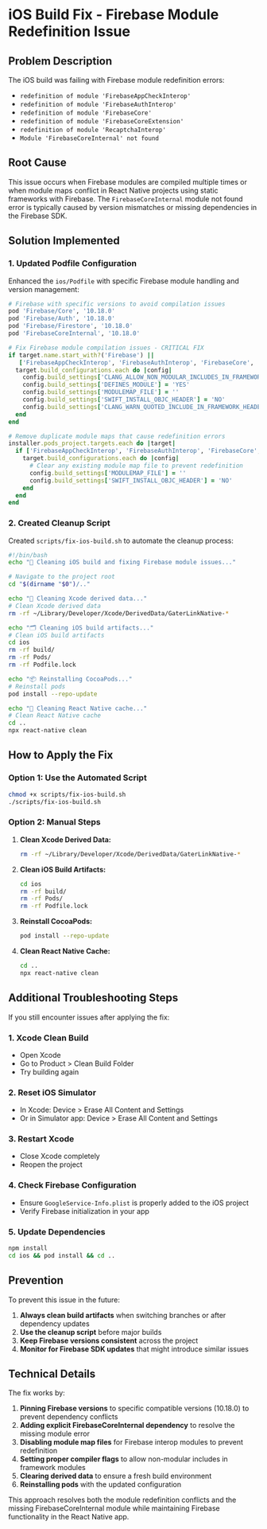 # iOS Build Fix - Firebase Module Redefinition Issue

## Problem Description
The iOS build was failing with Firebase module redefinition errors:
- `redefinition of module 'FirebaseAppCheckInterop'`
- `redefinition of module 'FirebaseAuthInterop'`
- `redefinition of module 'FirebaseCore'`
- `redefinition of module 'FirebaseCoreExtension'`
- `redefinition of module 'RecaptchaInterop'`
- `Module 'FirebaseCoreInternal' not found`

## Root Cause
This issue occurs when Firebase modules are compiled multiple times or when module maps conflict in React Native projects using static frameworks with Firebase. The `FirebaseCoreInternal` module not found error is typically caused by version mismatches or missing dependencies in the Firebase SDK.

## Solution Implemented

### 1. Updated Podfile Configuration
Enhanced the `ios/Podfile` with specific Firebase module handling and version management:

```ruby
# Firebase with specific versions to avoid compilation issues
pod 'Firebase/Core', '10.18.0'
pod 'Firebase/Auth', '10.18.0'
pod 'Firebase/Firestore', '10.18.0'
pod 'FirebaseCoreInternal', '10.18.0'

# Fix Firebase module compilation issues - CRITICAL FIX
if target.name.start_with?('Firebase') || 
   ['FirebaseAppCheckInterop', 'FirebaseAuthInterop', 'FirebaseCore', 'FirebaseCoreExtension', 'FirebaseCoreInternal', 'RecaptchaInterop'].include?(target.name)
  target.build_configurations.each do |config|
    config.build_settings['CLANG_ALLOW_NON_MODULAR_INCLUDES_IN_FRAMEWORK_MODULES'] = 'YES'
    config.build_settings['DEFINES_MODULE'] = 'YES'
    config.build_settings['MODULEMAP_FILE'] = ''
    config.build_settings['SWIFT_INSTALL_OBJC_HEADER'] = 'NO'
    config.build_settings['CLANG_WARN_QUOTED_INCLUDE_IN_FRAMEWORK_HEADER'] = 'NO'
  end
end

# Remove duplicate module maps that cause redefinition errors
installer.pods_project.targets.each do |target|
  if ['FirebaseAppCheckInterop', 'FirebaseAuthInterop', 'FirebaseCore', 'FirebaseCoreExtension', 'FirebaseCoreInternal', 'RecaptchaInterop'].include?(target.name)
    target.build_configurations.each do |config|
      # Clear any existing module map file to prevent redefinition
      config.build_settings['MODULEMAP_FILE'] = ''
      config.build_settings['SWIFT_INSTALL_OBJC_HEADER'] = 'NO'
    end
  end
end
```

### 2. Created Cleanup Script
Created `scripts/fix-ios-build.sh` to automate the cleanup process:

```bash
#!/bin/bash
echo "🧹 Cleaning iOS build and fixing Firebase module issues..."

# Navigate to the project root
cd "$(dirname "$0")/.."

echo "📱 Cleaning Xcode derived data..."
# Clean Xcode derived data
rm -rf ~/Library/Developer/Xcode/DerivedData/GaterLinkNative-*

echo "🗂️ Cleaning iOS build artifacts..."
# Clean iOS build artifacts
cd ios
rm -rf build/
rm -rf Pods/
rm -rf Podfile.lock

echo "📦 Reinstalling CocoaPods..."
# Reinstall pods
pod install --repo-update

echo "🔧 Cleaning React Native cache..."
# Clean React Native cache
cd ..
npx react-native clean
```

## How to Apply the Fix

### Option 1: Use the Automated Script
```bash
chmod +x scripts/fix-ios-build.sh
./scripts/fix-ios-build.sh
```

### Option 2: Manual Steps
1. **Clean Xcode Derived Data:**
   ```bash
   rm -rf ~/Library/Developer/Xcode/DerivedData/GaterLinkNative-*
   ```

2. **Clean iOS Build Artifacts:**
   ```bash
   cd ios
   rm -rf build/
   rm -rf Pods/
   rm -rf Podfile.lock
   ```

3. **Reinstall CocoaPods:**
   ```bash
   pod install --repo-update
   ```

4. **Clean React Native Cache:**
   ```bash
   cd ..
   npx react-native clean
   ```

## Additional Troubleshooting Steps

If you still encounter issues after applying the fix:

### 1. Xcode Clean Build
- Open Xcode
- Go to Product > Clean Build Folder
- Try building again

### 2. Reset iOS Simulator
- In Xcode: Device > Erase All Content and Settings
- Or in Simulator app: Device > Erase All Content and Settings

### 3. Restart Xcode
- Close Xcode completely
- Reopen the project

### 4. Check Firebase Configuration
- Ensure `GoogleService-Info.plist` is properly added to the iOS project
- Verify Firebase initialization in your app

### 5. Update Dependencies
```bash
npm install
cd ios && pod install && cd ..
```

## Prevention

To prevent this issue in the future:

1. **Always clean build artifacts** when switching branches or after dependency updates
2. **Use the cleanup script** before major builds
3. **Keep Firebase versions consistent** across the project
4. **Monitor for Firebase SDK updates** that might introduce similar issues

## Technical Details

The fix works by:
1. **Pinning Firebase versions** to specific compatible versions (10.18.0) to prevent dependency conflicts
2. **Adding explicit FirebaseCoreInternal dependency** to resolve the missing module error
3. **Disabling module map files** for Firebase interop modules to prevent redefinition
4. **Setting proper compiler flags** to allow non-modular includes in framework modules
5. **Clearing derived data** to ensure a fresh build environment
6. **Reinstalling pods** with the updated configuration

This approach resolves both the module redefinition conflicts and the missing FirebaseCoreInternal module while maintaining Firebase functionality in the React Native app.
